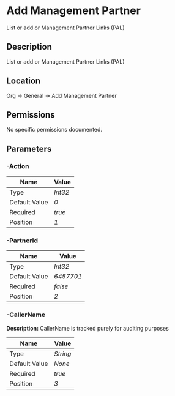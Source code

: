 # Add Management Partner

List or add or Management Partner Links (PAL)

## Description

List or add or Management Partner Links (PAL)

## Location

Org &rarr; General &rarr; Add Management Partner

## Permissions

No specific permissions documented.

## Parameters

### -Action

| Name | Value |
|---|---|
| Type | _Int32_ |
| Default Value | _0_ |
| Required | _true_ |
| Position | _1_ |

### -PartnerId

| Name | Value |
|---|---|
| Type | _Int32_ |
| Default Value | _6457701_ |
| Required | _false_ |
| Position | _2_ |

### -CallerName

**Description:** CallerName is tracked purely for auditing purposes 

| Name | Value |
|---|---|
| Type | _String_ |
| Default Value | _None_ |
| Required | _true_ |
| Position | _3_ |


